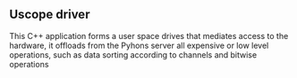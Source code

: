 ## Uscope driver

This C++ application forms a user space drives that mediates access to the hardware, it offloads from the Pyhons server all expensive or low level operations, such as data sorting according to channels and bitwise operations